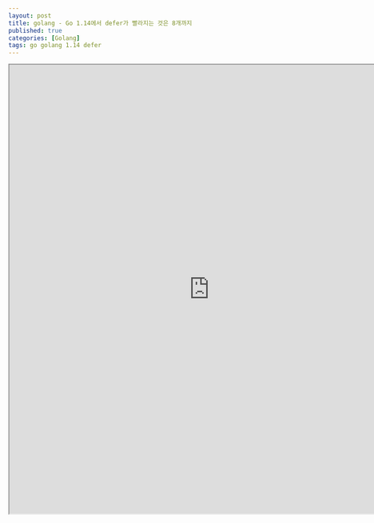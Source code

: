 ```yaml
---
layout: post
title: golang - Go 1.14에서 defer가 빨라지는 것은 8개까지
published: true
categories: [Golang]
tags: go golang 1.14 defer
---
```

<iframe width="800" height="900" src="https://docs.google.com/document/d/e/2PACX-1vTgSnVZPgk6C9QMkUjX8X07VEx8jpv4R3EsHhH-9COY8vCsy3UfdtA7a5JHQaHS0tqE-e9XF2f6XRYb/pub?embedded=true"></iframe>    
  
  